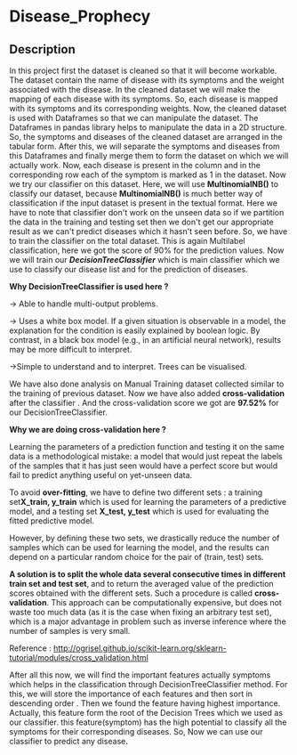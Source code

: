 # Disease_Prophecy
## Description
In this project first the dataset is cleaned so that it will become workable. The dataset contain the name of disease with its symptoms and the weight associated with the disease.
In the cleaned dataset we will make the mapping of each disease with its symptoms. So, each disease is mapped with its symptoms and its corresponding weights. Now, the cleaned dataset
is used with Dataframes so that we can manipulate the dataset. The Dataframes in pandas library helps to manipulate the data in a 2D structure. So, the symptoms and diseases of the 
cleaned dataset are arranged in the tabular form. After this, we will separate the symptoms and diseases from this Dataframes and finally merge them to form the dataset on which we will
actually work. Now, each disease is present in the column and in the corresponding row each of the symptom is marked as 1 in the dataset. 
Now we try our classifier on this dataset. Here, we will use **MultinomialNB()** to classify our dataset, because **MultinomialNB()** is much better way of classification if the input dataset
is present in the textual format. Here we have to note that classifier don't work on the unseen data so if we partition the data in the training and testing set then we don't get our
appropriate result as we can't predict diseases which it hasn't seen before. So, we have to train the classifier on the total dataset. This is again Multilabel classification, here we
got the score of 90% for the prediction values. Now we will train our ***DecisionTreeClassifier*** which is main classifier which we use to classify our disease list and for the prediction of
diseases.

**Why DecisionTreeClassifier is used here ?**

-> Able to handle multi-output problems.

-> Uses a white box model. If a given situation is observable in a model, the explanation for the condition is easily explained by boolean logic. By contrast, in a black box model (e.g., in an artificial neural network), results may be more difficult to interpret.

->Simple to understand and to interpret. Trees can be visualised.

We have also done analysis on Manual Training dataset collected similar to the training of previous dataset. Now we have also added **cross-validation** after the classifier . And the cross-validation
score we got are **97.52%** for our DecisionTreeClassifier.

**Why we are doing cross-validation here ?**

Learning the parameters of a prediction function and testing it on the same data is a methodological mistake: a model that would just repeat the labels of the samples that it has just seen would have a perfect score but would fail to predict anything useful on yet-unseen data.

To avoid **over-fitting**, we have to define two different sets : a training set**X_train, y_train** which is used for learning the parameters of a predictive model, and a testing set **X_test, y_test** which is used for evaluating the fitted predictive model.

However, by defining these two sets, we drastically reduce the number of samples which can be used for learning the model, and the results can depend on a particular random choice for the pair of (train, test) sets.

**A solution is to split the whole data several consecutive times in different train set and test set**, and to return the averaged value of the prediction scores obtained with the different sets. Such a procedure is called **cross-validation**. This approach can be computationally expensive, but does not waste too much data (as it is the case when fixing an arbitrary test set), which is a major advantage in problem such as inverse inference where the number of samples is very small.

Reference : http://ogrisel.github.io/scikit-learn.org/sklearn-tutorial/modules/cross_validation.html

After all this now, we will find the important features actually symptoms which helps in the classification through DecisionTreeClassifier method. For this, we will store the
importance of each features and then sort in descending order . Then we found the feature having highest importance. Actually, this feature form the root of the Decision Trees
which we used as our classifier. this feature(symptom) has the high potential to classify all the symptoms for their corresponding diseases. So, Now we can use our classifier to 
predict any disease.
